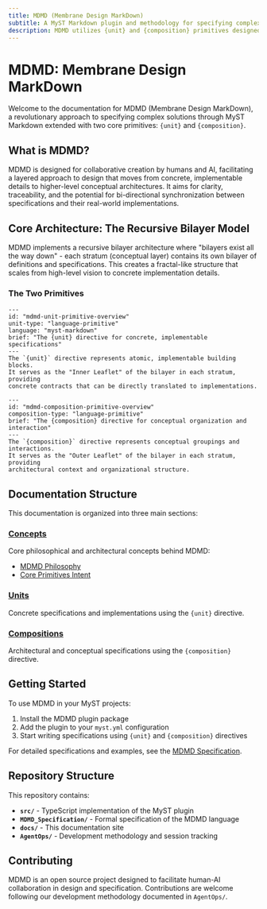 ```yaml
---
title: MDMD (Membrane Design MarkDown)
subtitle: A MyST Markdown plugin and methodology for specifying complex solutions
description: MDMD utilizes {unit} and {composition} primitives designed for human-AI collaboration in the progressive concretization of ideas into actionable solutions.
---
```


# MDMD: Membrane Design MarkDown

Welcome to the documentation for MDMD (Membrane Design MarkDown), a revolutionary approach to specifying complex solutions through MyST Markdown extended with two core primitives: `{unit}` and `{composition}`.

## What is MDMD?

MDMD is designed for collaborative creation by humans and AI, facilitating a layered approach to design that moves from concrete, implementable details to higher-level conceptual architectures. It aims for clarity, traceability, and the potential for bi-directional synchronization between specifications and their real-world implementations.

## Core Architecture: The Recursive Bilayer Model

MDMD implements a recursive bilayer architecture where "bilayers exist all the way down" - each stratum (conceptual layer) contains its own bilayer of definitions and specifications. This creates a fractal-like structure that scales from high-level vision to concrete implementation details.

### The Two Primitives

```{unit}
---
id: "mdmd-unit-primitive-overview"
unit-type: "language-primitive"
language: "myst-markdown"
brief: "The {unit} directive for concrete, implementable specifications"
---
The `{unit}` directive represents atomic, implementable building blocks.
It serves as the "Inner Leaflet" of the bilayer in each stratum, providing
concrete contracts that can be directly translated to implementations.
```

```{composition}
---
id: "mdmd-composition-primitive-overview"
composition-type: "language-primitive"
brief: "The {composition} directive for conceptual organization and interaction"
---
The `{composition}` directive represents conceptual groupings and interactions.
It serves as the "Outer Leaflet" of the bilayer in each stratum, providing
architectural context and organizational structure.
```

## Documentation Structure

This documentation is organized into three main sections:

### [Concepts](./Concepts/)
Core philosophical and architectural concepts behind MDMD:
- [MDMD Philosophy](./Concepts/CONCEPTS_MDMD_PHILOSOPHY.md)
- [Core Primitives Intent](./Concepts/CONCEPTS_CORE_PRIMITIVES_INTENT.md)

### [Units](./Units/)
Concrete specifications and implementations using the `{unit}` directive.

### [Compositions](./Compositions/)
Architectural and conceptual specifications using the `{composition}` directive.

## Getting Started

To use MDMD in your MyST projects:

1. Install the MDMD plugin package
2. Add the plugin to your `myst.yml` configuration
3. Start writing specifications using `{unit}` and `{composition}` directives

For detailed specifications and examples, see the [MDMD Specification](./MDMD_Specification/MDMD.md).

## Repository Structure

This repository contains:
- **`src/`** - TypeScript implementation of the MyST plugin
- **`MDMD_Specification/`** - Formal specification of the MDMD language
- **`docs/`** - This documentation site
- **`AgentOps/`** - Development methodology and session tracking

## Contributing

MDMD is an open source project designed to facilitate human-AI collaboration in design and specification. Contributions are welcome following our development methodology documented in `AgentOps/`.
